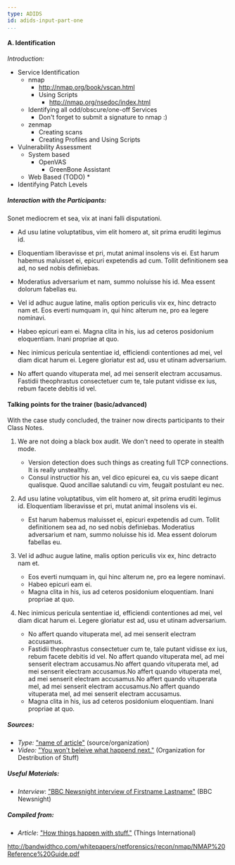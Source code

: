 ```yaml
---
type: ADIDS
id: adids-input-part-one
...
```


#### A. Identification

*Introduction:* 

  * Service Identification
    * nmap
	  * http://nmap.org/book/vscan.html
      * Using Scripts
	    * http://nmap.org/nsedoc/index.html
    * Identifying all odd/obscure/one-off Services
      * Don't forget to submit a signature to nmap :)  
    * zenmap
	  * Creating scans
	  * Creating Profiles and Using Scripts
  * Vulnerability Assessment
    * System based
	  * OpenVAS
	    * GreenBone Assistant
	* Web Based (TODO)
	  * 
  * Identifying Patch Levels

##### Interaction with the Participants:

Sonet mediocrem et sea, vix at inani falli disputationi.

  * Ad usu latine voluptatibus, vim elit homero at, sit prima eruditi legimus id.

  * Eloquentiam liberavisse et pri, mutat animal insolens vis ei. Est harum habemus maluisset ei, epicuri expetendis ad cum. Tollit definitionem sea ad, no sed nobis definiebas.

  * Moderatius adversarium et nam, summo noluisse his id. Mea essent dolorum fabellas eu.

  * Vel id adhuc augue latine, malis option periculis vix ex, hinc detracto nam et. Eos everti numquam in, qui hinc alterum ne, pro ea legere nominavi.

  * Habeo epicuri eam ei. Magna clita in his, ius ad ceteros posidonium eloquentiam. Inani propriae at quo.

  * Nec inimicus pericula sententiae id, efficiendi contentiones ad mei, vel diam dicat harum ei. Legere gloriatur est ad, usu et utinam adversarium.

  * No affert quando vituperata mel, ad mei senserit electram accusamus. Fastidii theophrastus consectetuer cum te, tale putant vidisse ex ius, rebum facete debitis id vel.

#### Talking points for the trainer (basic/advanced)

With the case study concluded, the trainer now directs participants to their Class Notes.

1. We are not doing a black box audit. We don't need to operate in stealth mode.
    * Version detection does such things as creating full TCP connections. It is really unstealthy.
	* Consul instructior his an, vel dico epicurei ea, cu vis saepe dicant qualisque. Quod ancillae salutandi cu vim, feugait postulant eu nec.

2. Ad usu latine voluptatibus, vim elit homero at, sit prima eruditi legimus id. Eloquentiam liberavisse et pri, mutat animal insolens vis ei.
    * Est harum habemus maluisset ei, epicuri expetendis ad cum. Tollit definitionem sea ad, no sed nobis definiebas. Moderatius adversarium et nam, summo noluisse his id. Mea essent dolorum fabellas eu.

3. Vel id adhuc augue latine, malis option periculis vix ex, hinc detracto nam et.
    * Eos everti numquam in, qui hinc alterum ne, pro ea legere nominavi.
    * Habeo epicuri eam ei.
    * Magna clita in his, ius ad ceteros posidonium eloquentiam. Inani propriae at quo.

4. Nec inimicus pericula sententiae id, efficiendi contentiones ad mei, vel diam dicat harum ei. Legere gloriatur est ad, usu et utinam adversarium.
    * No affert quando vituperata mel, ad mei senserit electram accusamus.
	* Fastidii theophrastus consectetuer cum te, tale putant vidisse ex ius, rebum facete debitis id vel.
    No affert quando vituperata mel, ad mei senserit electram accusamus.No affert quando vituperata mel, ad mei senserit electram accusamus.No affert quando vituperata mel, ad mei senserit electram accusamus.No affert quando vituperata mel, ad mei senserit electram accusamus.No affert quando vituperata mel, ad mei senserit electram accusamus.
    * Magna clita in his, ius ad ceteros posidonium eloquentiam. Inani propriae at quo.

##### Sources:

  * *Type:* ["name of article"](hyperlink) (source/organization)
  * *Video:* ["You won't beleive what happend next."](https://www.google.com) (Organization for Destribution of Stuff)

##### Useful Materials:

  * *Interview*: ["BBC Newsnight interview of Firstname Lastname"](https://newnight.bbc.org) (BBC Newsnight)

##### Compiled from:

  * *Article*: ["How things happen with stuff."](https://things.stuff.edu) (Things International)


http://bandwidthco.com/whitepapers/netforensics/recon/nmap/NMAP%20Reference%20Guide.pdf
